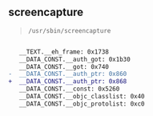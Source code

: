 ## screencapture

> `/usr/sbin/screencapture`

```diff

   __TEXT.__eh_frame: 0x1738
   __DATA_CONST.__auth_got: 0x1b30
   __DATA_CONST.__got: 0x740
-  __DATA_CONST.__auth_ptr: 0x860
+  __DATA_CONST.__auth_ptr: 0x868
   __DATA_CONST.__const: 0x5260
   __DATA_CONST.__objc_classlist: 0x40
   __DATA_CONST.__objc_protolist: 0xc0

```
